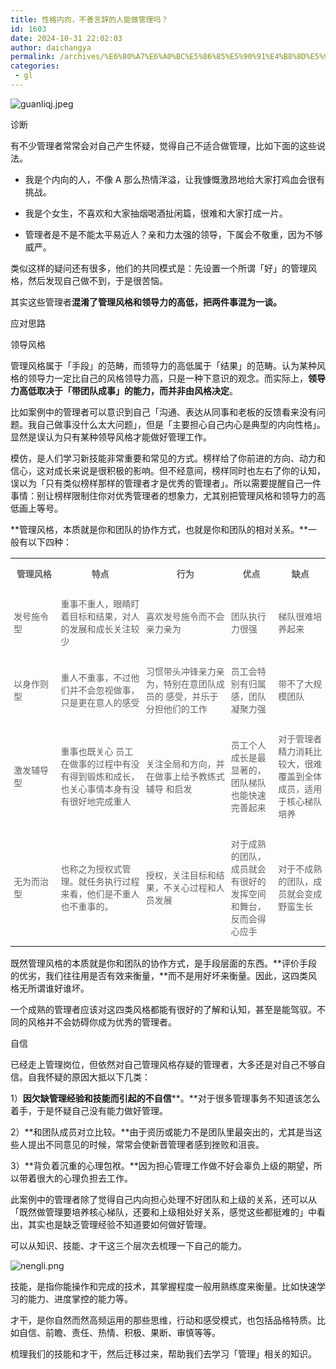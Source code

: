 ```yaml
---
title: 性格内向，不善言辞的人能做管理吗？
id: 1603
date: 2024-10-31 22:02:03
author: daichangya
permalink: /archives/%E6%80%A7%E6%A0%BC%E5%86%85%E5%90%91%E4%B8%8D%E5%96%84%E8%A8%80%E8%BE%9E%E7%9A%84%E4%BA%BA%E8%83%BD%E5%81%9A%E7%AE%A1%E7%90%86%E5%90%97/
categories:
 - gl
---
```


![guanliqj.jpeg](https://images.jsdiff.com/guanliqj_1698753775196.jpeg)

诊断

有不少管理者常常会对自己产生怀疑，觉得自己不适合做管理，比如下面的这些说法。

*   我是个内向的人，不像 A 那么热情洋溢，让我慷慨激昂地给大家打鸡血会很有挑战。
    
*   我是个女生，不喜欢和大家抽烟喝酒扯闲篇，很难和大家打成一片。
    
*   管理者是不是不能太平易近人？亲和力太强的领导，下属会不敬重，因为不够威严。
    

类似这样的疑问还有很多，他们的共同模式是：先设置一个所谓「好」的管理风格，然后发现自己做不到，于是很苦恼。  

其实这些管理者**混淆了管理风格和领导力的高低，把两件事混为一谈。**

  

应对思路

领导风格

管理风格属于「手段」的范畴，而领导力的高低属于「结果」的范畴。认为某种风格的领导力一定比自己的风格领导力高，只是一种下意识的观念。而实际上，**领导力高低取决于「带团队成事」的能力，而并非由风格决定**。

比如案例中的管理者可以意识到自己「沟通、表达从同事和老板的反馈看来没有问题。我自己做事没什么太大问题」，但是「主要担心自己内心是典型的内向性格」。显然是误认为只有某种领导风格才能做好管理工作。

模仿，是人们学习新技能非常重要和常见的方式。榜样给了你前进的方向、动力和信心，这对成长来说是很积极的影响。但不经意间，榜样同时也左右了你的认知，误以为「只有类似榜样那样的管理者才是优秀的管理者」。所以需要提醒自己一件事情：别让榜样限制住你对优秀管理者的想象力，尤其别把管理风格和领导力的高低画上等号。

**管理风格，本质就是你和团队的协作方式，也就是你和团队的相对关系。**一般有以下四种：

<table width="100%"><tbody style="box-sizing: border-box;"><tr opera-tn-ra-comp="_$.pages:0.layers:0.comps:38.col1:2.classicTable1:0" style="box-sizing: border-box;" powered-by="xiumi.us"><td colspan="1" rowspan="1" opera-tn-ra-cell="_$.pages:0.layers:0.comps:38.col1:2.classicTable1:0.td@@0" style="border-color: rgb(195, 163, 142);box-sizing: border-box;padding: 0px;" width="15.0000%"><section style="margin: 5px 0%;box-sizing: border-box;" powered-by="xiumi.us"><section style="padding-right: 5px;padding-left: 5px;color: rgb(97, 97, 97);font-size: 14px;box-sizing: border-box;"><p style="text-align: center;white-space: normal;box-sizing: border-box;"><strong style="box-sizing: border-box;">管理风格</strong></p></section></section></td><td colspan="1" rowspan="1" opera-tn-ra-cell="_$.pages:0.layers:0.comps:38.col1:2.classicTable1:0.td@@1" style="border-color: rgb(195, 163, 142);box-sizing: border-box;padding: 0px;" width="27.0000%"><section style="margin: 5px 0%;box-sizing: border-box;" powered-by="xiumi.us"><section style="text-align: center;padding-right: 5px;padding-left: 5px;color: rgb(97, 97, 97);font-size: 14px;box-sizing: border-box;"><p style="box-sizing: border-box;"><strong style="box-sizing: border-box;">特点</strong></p></section></section></td><td colspan="1" rowspan="1" opera-tn-ra-cell="_$.pages:0.layers:0.comps:38.col1:2.classicTable1:0.td@@2" style="border-color: rgb(195, 163, 142);box-sizing: border-box;padding: 0px;" width="27.0000%"><section style="margin: 5px 0%;box-sizing: border-box;" powered-by="xiumi.us"><section style="text-align: center;padding-right: 5px;padding-left: 5px;color: rgb(97, 97, 97);font-size: 14px;box-sizing: border-box;"><p style="box-sizing: border-box;"><strong style="box-sizing: border-box;">行为</strong></p></section></section></td><td colspan="1" rowspan="1" opera-tn-ra-cell="_$.pages:0.layers:0.comps:38.col1:2.classicTable1:0.td@@3" style="border-color: rgb(195, 163, 142);box-sizing: border-box;padding: 0px;" width="15.0000%"><section style="margin: 5px 0%;box-sizing: border-box;" powered-by="xiumi.us"><section style="text-align: center;padding-right: 5px;padding-left: 5px;color: rgb(97, 97, 97);font-size: 14px;box-sizing: border-box;"><p style="box-sizing: border-box;"><strong style="box-sizing: border-box;">优点</strong></p></section></section></td><td colspan="1" rowspan="1" opera-tn-ra-cell="_$.pages:0.layers:0.comps:38.col1:2.classicTable1:0.td@@4" style="border-color: rgb(195, 163, 142);box-sizing: border-box;padding: 0px;" width="16.0000%"><section style="margin: 5px 0%;box-sizing: border-box;" powered-by="xiumi.us"><section style="text-align: center;padding-right: 5px;padding-left: 5px;color: rgb(97, 97, 97);font-size: 14px;box-sizing: border-box;"><p style="box-sizing: border-box;"><strong style="box-sizing: border-box;">缺点</strong></p></section></section></td></tr><tr opera-tn-ra-comp="_$.pages:0.layers:0.comps:38.col1:2.classicTable1:1" style="box-sizing: border-box;" powered-by="xiumi.us"><td colspan="1" rowspan="1" opera-tn-ra-cell="_$.pages:0.layers:0.comps:38.col1:2.classicTable1:1.td@@0" style="border-color: rgb(195, 163, 142);box-sizing: border-box;padding: 0px;" width="15.0000%"><section style="margin: 5px 0%;box-sizing: border-box;" powered-by="xiumi.us"><section style="padding-right: 5px;padding-left: 5px;color: rgb(97, 97, 97);font-size: 14px;box-sizing: border-box;"><p style="white-space: normal;box-sizing: border-box;">发号施令型</p></section></section></td><td colspan="1" rowspan="1" opera-tn-ra-cell="_$.pages:0.layers:0.comps:38.col1:2.classicTable1:1.td@@1" style="border-color: rgb(195, 163, 142);box-sizing: border-box;padding: 0px;" width="27.0000%"><section style="margin: 5px 0%;box-sizing: border-box;" powered-by="xiumi.us"><section style="text-align: center;padding-right: 5px;padding-left: 5px;color: rgb(97, 97, 97);font-size: 14px;box-sizing: border-box;"><p style="text-align: left;box-sizing: border-box;"><span style="box-sizing: border-box;">重事不重人，眼睛盯着目标和结果，对人的发展和成长关注较少</span></p></section></section></td><td colspan="1" rowspan="1" opera-tn-ra-cell="_$.pages:0.layers:0.comps:38.col1:2.classicTable1:1.td@@2" style="border-color: rgb(195, 163, 142);box-sizing: border-box;padding: 0px;" width="27.0000%"><section style="margin: 5px 0%;box-sizing: border-box;" powered-by="xiumi.us"><section style="text-align: center;padding-right: 5px;padding-left: 5px;color: rgb(97, 97, 97);font-size: 14px;box-sizing: border-box;"><p style="text-align: left;box-sizing: border-box;"><span style="box-sizing: border-box;">喜欢发号施令而不会亲力亲为</span></p></section></section></td><td colspan="1" rowspan="1" opera-tn-ra-cell="_$.pages:0.layers:0.comps:38.col1:2.classicTable1:1.td@@3" style="border-color: rgb(195, 163, 142);box-sizing: border-box;padding: 0px;" width="15.0000%"><section style="margin: 5px 0%;box-sizing: border-box;" powered-by="xiumi.us"><section style="text-align: center;padding-right: 5px;padding-left: 5px;color: rgb(97, 97, 97);font-size: 14px;box-sizing: border-box;"><p style="text-align: left;box-sizing: border-box;"><span style="box-sizing: border-box;">团队执行力很强</span><br style="box-sizing: border-box;"></p></section></section></td><td colspan="1" rowspan="1" opera-tn-ra-cell="_$.pages:0.layers:0.comps:38.col1:2.classicTable1:1.td@@4" style="border-color: rgb(195, 163, 142);box-sizing: border-box;padding: 0px;" width="16.0000%"><section style="margin: 5px 0%;box-sizing: border-box;" powered-by="xiumi.us"><section style="text-align: center;padding-right: 5px;padding-left: 5px;color: rgb(97, 97, 97);font-size: 14px;box-sizing: border-box;"><p style="text-align: left;box-sizing: border-box;">梯队很难培养起来</p></section></section></td></tr><tr opera-tn-ra-comp="_$.pages:0.layers:0.comps:38.col1:2.classicTable1:2" style="box-sizing: border-box;" powered-by="xiumi.us"><td colspan="1" rowspan="1" opera-tn-ra-cell="_$.pages:0.layers:0.comps:38.col1:2.classicTable1:2.td@@0" style="border-color: rgb(195, 163, 142);box-sizing: border-box;padding: 0px;" width="15.0000%"><section style="margin: 5px 0%;box-sizing: border-box;" powered-by="xiumi.us"><section style="padding-right: 5px;padding-left: 5px;color: rgb(97, 97, 97);font-size: 14px;box-sizing: border-box;"><p style="white-space: normal;box-sizing: border-box;">以身作则型</p></section></section></td><td colspan="1" rowspan="1" opera-tn-ra-cell="_$.pages:0.layers:0.comps:38.col1:2.classicTable1:2.td@@1" style="border-color: rgb(195, 163, 142);box-sizing: border-box;padding: 0px;" width="27.0000%"><section style="margin: 5px 0%;box-sizing: border-box;" powered-by="xiumi.us"><section style="text-align: center;padding-right: 5px;padding-left: 5px;color: rgb(97, 97, 97);font-size: 14px;box-sizing: border-box;"><p style="text-align: left;box-sizing: border-box;"><span style="box-sizing: border-box;">重人不重事，不过他们并不会忽视做事，只是更在意人的感受</span></p></section></section></td><td colspan="1" rowspan="1" opera-tn-ra-cell="_$.pages:0.layers:0.comps:38.col1:2.classicTable1:2.td@@2" style="border-color: rgb(195, 163, 142);box-sizing: border-box;padding: 0px;" width="27.0000%"><section style="margin: 5px 0%;box-sizing: border-box;" powered-by="xiumi.us"><section style="text-align: center;padding-right: 5px;padding-left: 5px;color: rgb(97, 97, 97);font-size: 14px;box-sizing: border-box;"><p style="text-align: left;box-sizing: border-box;"><span style="box-sizing: border-box;">习惯带头冲锋亲力亲为，特别在意团队成员的 感受，并乐于分担他们的工作</span></p></section></section></td><td colspan="1" rowspan="1" opera-tn-ra-cell="_$.pages:0.layers:0.comps:38.col1:2.classicTable1:2.td@@3" style="border-color: rgb(195, 163, 142);box-sizing: border-box;padding: 0px;" width="15.0000%"><section style="margin: 5px 0%;box-sizing: border-box;" powered-by="xiumi.us"><section style="text-align: center;padding-right: 5px;padding-left: 5px;color: rgb(97, 97, 97);font-size: 14px;box-sizing: border-box;"><p style="text-align: left;box-sizing: border-box;"><span style="box-sizing: border-box;">员工会特别有归属感，团队凝聚力强</span></p></section></section></td><td colspan="1" rowspan="1" opera-tn-ra-cell="_$.pages:0.layers:0.comps:38.col1:2.classicTable1:2.td@@4" style="border-color: rgb(195, 163, 142);box-sizing: border-box;padding: 0px;" width="16.0000%"><section style="margin: 5px 0%;box-sizing: border-box;" powered-by="xiumi.us"><section style="text-align: center;padding-right: 5px;padding-left: 5px;color: rgb(97, 97, 97);font-size: 14px;box-sizing: border-box;"><p style="text-align: left;box-sizing: border-box;">带不了大规模团队</p></section></section></td></tr><tr opera-tn-ra-comp="_$.pages:0.layers:0.comps:38.col1:2.classicTable1:3" style="box-sizing: border-box;" powered-by="xiumi.us"><td colspan="1" rowspan="1" opera-tn-ra-cell="_$.pages:0.layers:0.comps:38.col1:2.classicTable1:3.td@@0" style="border-color: rgb(195, 163, 142);box-sizing: border-box;padding: 0px;" width="15.0000%"><section style="margin: 5px 0%;box-sizing: border-box;" powered-by="xiumi.us"><section style="padding-right: 5px;padding-left: 5px;color: rgb(97, 97, 97);font-size: 14px;box-sizing: border-box;"><p style="white-space: normal;box-sizing: border-box;">激发辅导型</p></section></section></td><td colspan="1" rowspan="1" opera-tn-ra-cell="_$.pages:0.layers:0.comps:38.col1:2.classicTable1:3.td@@1" style="border-color: rgb(195, 163, 142);box-sizing: border-box;padding: 0px;" width="27.0000%"><section style="margin: 5px 0%;box-sizing: border-box;" powered-by="xiumi.us"><section style="text-align: center;padding-right: 5px;padding-left: 5px;color: rgb(97, 97, 97);font-size: 14px;box-sizing: border-box;"><p style="text-align: left;box-sizing: border-box;"><span style="box-sizing: border-box;">重事也既关心 员工在做事的过程中有没有得到锻炼和成长，也关心事情本身有没有很好地完成重人</span></p></section></section></td><td colspan="1" rowspan="1" opera-tn-ra-cell="_$.pages:0.layers:0.comps:38.col1:2.classicTable1:3.td@@2" style="border-color: rgb(195, 163, 142);box-sizing: border-box;padding: 0px;" width="27.0000%"><section style="margin: 5px 0%;box-sizing: border-box;" powered-by="xiumi.us"><section style="text-align: center;padding-right: 5px;padding-left: 5px;color: rgb(97, 97, 97);font-size: 14px;box-sizing: border-box;"><p style="text-align: left;box-sizing: border-box;"><span style="box-sizing: border-box;">关注全局和方向，并在做事上给予教练式辅导 和启发</span></p></section></section></td><td colspan="1" rowspan="1" opera-tn-ra-cell="_$.pages:0.layers:0.comps:38.col1:2.classicTable1:3.td@@3" style="border-color: rgb(195, 163, 142);box-sizing: border-box;padding: 0px;" width="15.0000%"><section style="margin: 5px 0%;box-sizing: border-box;" powered-by="xiumi.us"><section style="text-align: center;padding-right: 5px;padding-left: 5px;color: rgb(97, 97, 97);font-size: 14px;box-sizing: border-box;"><p style="text-align: left;box-sizing: border-box;"><span style="box-sizing: border-box;">员工个人成长是最显著的，团队梯队也能快速完善起来</span><br style="box-sizing: border-box;"></p></section></section></td><td colspan="1" rowspan="1" opera-tn-ra-cell="_$.pages:0.layers:0.comps:38.col1:2.classicTable1:3.td@@4" style="border-color: rgb(195, 163, 142);box-sizing: border-box;padding: 0px;" width="16.0000%"><section style="margin: 5px 0%;box-sizing: border-box;" powered-by="xiumi.us"><section style="text-align: center;padding-right: 5px;padding-left: 5px;color: rgb(97, 97, 97);font-size: 14px;box-sizing: border-box;"><p style="text-align: left;box-sizing: border-box;">对于管理者精力消耗比较大，很难覆盖到全体成员，适用于核心梯队培养</p></section></section></td></tr><tr opera-tn-ra-comp="_$.pages:0.layers:0.comps:38.col1:2.classicTable1:4" style="box-sizing: border-box;" powered-by="xiumi.us"><td colspan="1" rowspan="1" opera-tn-ra-cell="_$.pages:0.layers:0.comps:38.col1:2.classicTable1:4.td@@0" style="border-color: rgb(195, 163, 142);box-sizing: border-box;padding: 0px;" width="15.0000%"><section style="margin: 5px 0%;box-sizing: border-box;" powered-by="xiumi.us"><section style="padding-right: 5px;padding-left: 5px;color: rgb(97, 97, 97);font-size: 14px;box-sizing: border-box;"><p style="white-space: normal;box-sizing: border-box;">无为而治型</p></section></section></td><td colspan="1" rowspan="1" opera-tn-ra-cell="_$.pages:0.layers:0.comps:38.col1:2.classicTable1:4.td@@1" style="border-color: rgb(195, 163, 142);box-sizing: border-box;padding: 0px;" width="27.0000%"><section style="margin: 5px 0%;box-sizing: border-box;" powered-by="xiumi.us"><section style="text-align: center;padding-right: 5px;padding-left: 5px;color: rgb(97, 97, 97);font-size: 14px;box-sizing: border-box;"><p style="text-align: left;box-sizing: border-box;"><span style="box-sizing: border-box;">也称之为授权式管理。就任务执行过程来看，他们是不重人也不重事的。</span></p></section></section></td><td colspan="1" rowspan="1" opera-tn-ra-cell="_$.pages:0.layers:0.comps:38.col1:2.classicTable1:4.td@@2" style="border-color: rgb(195, 163, 142);box-sizing: border-box;padding: 0px;" width="27.0000%"><section style="margin: 5px 0%;box-sizing: border-box;" powered-by="xiumi.us"><section style="text-align: center;padding-right: 5px;padding-left: 5px;color: rgb(97, 97, 97);font-size: 14px;box-sizing: border-box;"><p style="text-align: left;box-sizing: border-box;"><span style="box-sizing: border-box;">授权，关注目标和结果，不关心过程和人员发展</span></p></section></section></td><td colspan="1" rowspan="1" opera-tn-ra-cell="_$.pages:0.layers:0.comps:38.col1:2.classicTable1:4.td@@3" style="border-color: rgb(195, 163, 142);box-sizing: border-box;padding: 0px;" width="15.0000%"><section style="margin: 5px 0%;box-sizing: border-box;" powered-by="xiumi.us"><section style="text-align: center;padding-right: 5px;padding-left: 5px;color: rgb(97, 97, 97);font-size: 14px;box-sizing: border-box;"><p style="text-align: left;box-sizing: border-box;"><span style="box-sizing: border-box;">对于成熟的团队，成员就会 有很好的发挥空间和舞台，反而会得心应手</span><br style="box-sizing: border-box;"></p></section></section></td><td colspan="1" rowspan="1" opera-tn-ra-cell="_$.pages:0.layers:0.comps:38.col1:2.classicTable1:4.td@@4" style="border-color: rgb(195, 163, 142);box-sizing: border-box;padding: 0px;" width="16.0000%"><section style="margin: 5px 0%;box-sizing: border-box;" powered-by="xiumi.us"><section style="text-align: center;padding-right: 5px;padding-left: 5px;color: rgb(97, 97, 97);font-size: 14px;box-sizing: border-box;"><p style="text-align: left;box-sizing: border-box;">对于不成熟的团队，成员就会变成野蛮生长</p></section></section></td></tr></tbody></table>

既然管理风格的本质就是你和团队的协作方式，是手段层面的东西。**评价手段的优劣，我们往往用是否有效来衡量，**而不是用好坏来衡量。因此，这四类风格无所谓谁好谁坏。

一个成熟的管理者应该对这四类风格都能有很好的了解和认知，甚至是能驾驭。不同的风格并不会妨碍你成为优秀的管理者。

  

自信

已经走上管理岗位，但依然对自己管理风格存疑的管理者，大多还是对自己不够自信。自我怀疑的原因大抵以下几类：

1）**因欠缺管理经验和技能而引起的不自信****。**对于很多管理事务不知道该怎么着手，于是怀疑自己没有能力做好管理。

2）**和团队成员对立比较。**由于资历或能力不是团队里最突出的，尤其是当这些人提出不同意见的时候，常常会使新晋管理者感到挫败和沮丧。  

3）**背负着沉重的心理包袱。**因为担心管理工作做不好会辜负上级的期望，所以带着很大的心理负担去工作。

此案例中的管理者除了觉得自己内向担心处理不好团队和上级的关系，还可以从「既然做管理要培养核心梯队，还要和上级相处好关系，感觉这些都挺难的」中看出，其实也是缺乏管理经验不知道要如何做好管理。

可以从知识、技能、才干这三个层次去梳理一下自己的能力。

![nengli.png](https://images.jsdiff.com/nengli_1698753813146.png)

技能，是指你能操作和完成的技术，其掌握程度一般用熟练度来衡量。比如快速学习的能力、进度掌控的能力等。

才干，是你自然而然高频运用的那些思维，行动和感受模式，也包括品格特质。比如自信、前瞻、责任、热情、积极、果断、审慎等等。

梳理我们的技能和才干，然后迁移过来，帮助我们去学习「管理」相关的知识。
